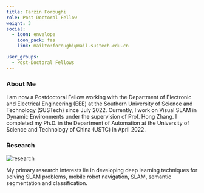 ```yaml
---
title: Farzin Foroughi
role: Post-Doctoral Fellow
weight: 3
social:
  - icon: envelope 
    icon_pack: fas
    link: mailto:foroughi@mail.sustech.edu.cn

user_groups:
  - Post-Doctoral Fellows
---
```

### About Me
I am now a Postdoctoral Fellow working with the Department of Electronic and Electrical Engineering (EEE) at the Southern University of Science and Technology (SUSTech) since July 2022. Currently, I work on Visual SLAM in Dynamic Environments under the supervision of Prof. Hong Zhang. I completed my Ph.D. in the Department of Automation at the University of Science and Technology of China (USTC) in April 2022. 

### Research
![research](authors_research/farzin_foroughi.jpg "Research Introduction")

My primary research interests lie in developing deep learning techniques for solving SLAM problems, mobile robot navigation, SLAM, semantic segmentation and classification.



